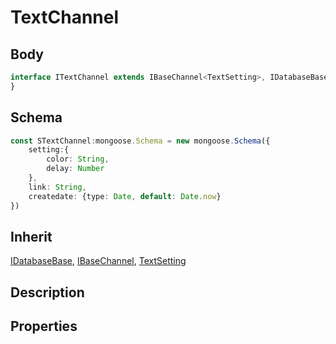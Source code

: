 # TextChannel

## Body
```typescript
interface ITextChannel extends IBaseChannel<TextSetting>, IDatabaseBase{
}
```

## Schema
```typescript
const STextChannel:mongoose.Schema = new mongoose.Schema({
    setting:{
        color: String,
        delay: Number
    },
    link: String,
    createdate: {type: Date, default: Date.now}
})
```

## Inherit

[IDatabaseBase](./../../base/IDatabaseBase.md), [IBaseChannel](./../../base/IBaseChannel.md), [TextSetting](./TextSetting.md)

## Description

## Properties
